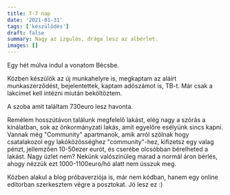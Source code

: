 ```yaml
---
title: T-7 nap
date: '2021-01-31'
tags: ['készülődés']
draft: false
summary: Nagy az izgulás, drága lesz az albérlet.
images: []
---
```


Egy hét múlva indul a vonatom Bécsbe.

Közben készülök az új munkahelyre is, megkaptam az aláírt munkaszerződést, bejelentettek, kaptam adószámot is, TB-t.
Már csak a lakcímet kell intézni miután beköltöztem.

A szoba amit találtam 730euro lesz havonta.

Remélem hosszútávon találunk megfelelő lakást, elég nagy a szórás a kínálatban, sok az önkormányzati lakás, amit egyelőre esélyünk sincs kapni.
Vannak még "Community" apartmanok, amik arról szólnak hogy csatalakozol egy lakóközösséghez "community"-hez, kifizetsz egy valag pénzt, jellemzően 10-50ezer eurót, és cserébe olcsóbban bérelheted a lakást. Nagy üzlet nem?
Nekünk valószínüleg marad a normál áron bérlés, ahogy nézzük  ezt 1000-1100euro/hó alatt nem ússzuk meg.

Közben alakul a blog próbaverziója is, már nem kódban, hanem egy online editorban szerkesztem végre a posztokat. Jó lesz ez :) 


<!--stackedit_data:
eyJoaXN0b3J5IjpbNTY4NDgyMzE4LC02ODA0NjgyMzldfQ==
-->